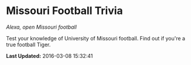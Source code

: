 # Missouri Football Trivia
*Alexa, open Missouri football*

Test your knowledge of University of Missouri football. Find out if you're a true football Tiger.

**Last Updated:** 2016-03-08 15:32:41